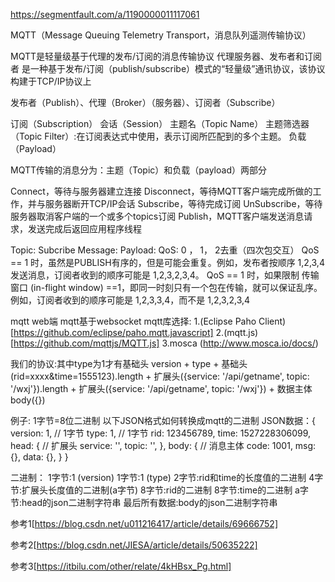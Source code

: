 https://segmentfault.com/a/1190000011117061

MQTT（Message Queuing Telemetry Transport，消息队列遥测传输协议）

MQTT是轻量级基于代理的发布/订阅的消息传输协议
代理服务器、发布者和订阅者
是一种基于发布/订阅（publish/subscribe）模式的“轻量级”通讯协议，该协议构建于TCP/IP协议上


发布者（Publish）、代理（Broker）（服务器）、订阅者（Subscribe）

订阅（Subscription）
会话（Session）
主题名（Topic Name）
主题筛选器（Topic Filter）:在订阅表达式中使用，表示订阅所匹配到的多个主题。
负载（Payload）

MQTT传输的消息分为：主题（Topic）和负载（payload）两部分


Connect，等待与服务器建立连接
Disconnect，等待MQTT客户端完成所做的工作，并与服务器断开TCP/IP会话
Subscribe，等待完成订阅
UnSubscribe，等待服务器取消客户端的一个或多个topics订阅
Publish，MQTT客户端发送消息请求，发送完成后返回应用程序线程


Topic:
Subcribe
Message:
Payload:
QoS: 0 ， 1， 2去重（四次包交互）
QoS == 1 时，虽然是PUBLISH有序的，但是可能会重复。例如，发布者按顺序 1,2,3,4 发送消息，订阅者收到的顺序可能是 1,2,3,2,3,4。 
QoS == 1 时，如果限制 传输窗口 (in-flight window) ==1，即同一时刻只有一个包在传输，就可以保证乱序。例如，订阅者收到的顺序可能是 1,2,3,3,4，而不是 1,2,3,2,3,4 


mqtt
web端
mqtt基于websocket
mqtt库选择:
1.(Eclipse Paho Client)[https://github.com/eclipse/paho.mqtt.javascript]
2.(mqtt.js)[https://github.com/mqttjs/MQTT.js]
3.mosca (http://www.mosca.io/docs/)



我们的协议:其中type为1才有基础头
version + type + 基础头(rid=xxxx&time=1555123).length + 扩展头({service: '/api/getname', topic: '/wxj'}).length + 扩展头({service: '/api/getname', topic: '/wxj'}) + 数据主体body({})

例子:
1字节=8位二进制
以下JSON格式如何转换成mqtt的二进制
JSON数据：{
    version: 1, // 1字节
    type: 1, // 1字节
    rid: 123456789, 
    time: 1527228306099, 
    head: { // 扩展头
        service: '',
        topic: '',
    },
    body: { // 消息主体
        code: 1001,
        msg: {},
        data: {},
    }
}

二进制：
1字节:1 (version)
1字节:1 (type)
2字节:rid和time的长度值的二进制
4字节:扩展头长度值的二进制(a字节)
8字节:rid的二进制
8字节:time的二进制
a字节:head的json二进制字符串
最后所有数据:body的json二进制字符串




参考1[https://blog.csdn.net/u011216417/article/details/69666752]

参考2[https://blog.csdn.net/JIESA/article/details/50635222]

参考3[https://itbilu.com/other/relate/4kHBsx_Pg.html]